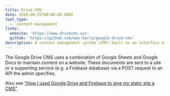 ```yaml
---
title: Drive CMS
date: 2016-06-22T00:00:00.000Z
tool_type: 
  -  content-management
links:
  website: 'https://www.drivecms.xyz'
  github: 'https://github.com/max-barry/google-drive-cms'
description: A content management system (CMS) built on an interface everyone understands.
---
```

The Google Drive CMS uses a combination of Google Sheets and Google Docs to maintain content on a website. These documents are sent to a site or a supporting service (e.g. a Firebase database) via a POST request to an API the admin specifies.

Also see [“How I used Google Drive and Firebase to give my static site a CMS”](https://words.mxbry.com/how-i-used-google-drive-and-firebase-to-give-my-static-site-a-cms-7226e01a51b5#.dm0n2lmmb)